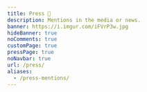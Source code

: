 ```yaml
---
title: Press 📰️
description: Mentions in the media or news.
banner: https://i.imgur.com/iFVrP3w.jpg
hideBanner: true
noComments: true
customPage: true
pressPage: true
noNavbar: true
url: /press/
aliases:
  - /press-mentions/
---
```

